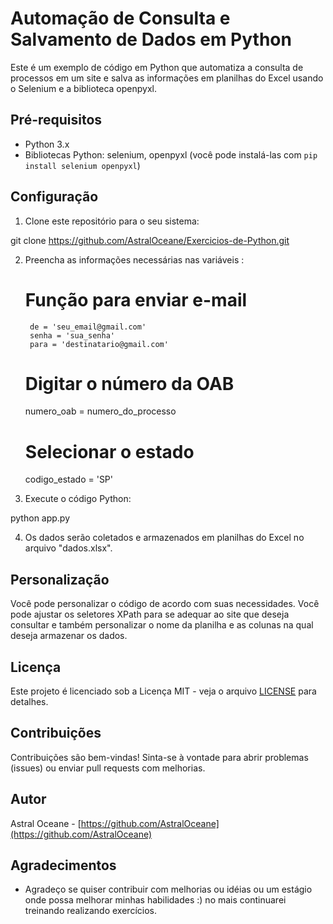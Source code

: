 # Automação de Consulta e Salvamento de Dados em Python

Este é um exemplo de código em Python que automatiza a consulta de processos em um site e salva as informações em planilhas do Excel usando o Selenium e a biblioteca openpyxl.

## Pré-requisitos

- Python 3.x
- Bibliotecas Python: selenium, openpyxl (você pode instalá-las com `pip install selenium openpyxl`)

## Configuração

1. Clone este repositório para o seu sistema:

git clone https://github.com/AstralOceane/Exercicios-de-Python.git

2. Preencha as informações necessárias nas variáveis :

    # Função para enviar e-mail
        de = 'seu_email@gmail.com'
        senha = 'sua_senha'
        para = 'destinatario@gmail.com'
    # Digitar o número da OAB
    numero_oab = numero_do_processo

    # Selecionar o estado
    codigo_estado = 'SP'

3. Execute o código Python:

python app.py

4. Os dados serão coletados e armazenados em planilhas do Excel no arquivo "dados.xlsx".

## Personalização

Você pode personalizar o código de acordo com suas necessidades. Você pode ajustar os seletores XPath para se adequar ao site que deseja consultar e também personalizar o nome da planilha e as colunas na qual deseja armazenar os dados.

## Licença

Este projeto é licenciado sob a Licença MIT - veja o arquivo [LICENSE](LICENSE) para detalhes.

## Contribuições

Contribuições são bem-vindas! Sinta-se à vontade para abrir problemas (issues) ou enviar pull requests com melhorias.

## Autor

Astral Oceane - [https://github.com/AstralOceane](https://github.com/AstralOceane)

## Agradecimentos

- Agradeço se quiser contribuir com melhorias ou idéias ou um estágio onde possa melhorar minhas habilidades :) no mais continuarei treinando realizando exercícios.
